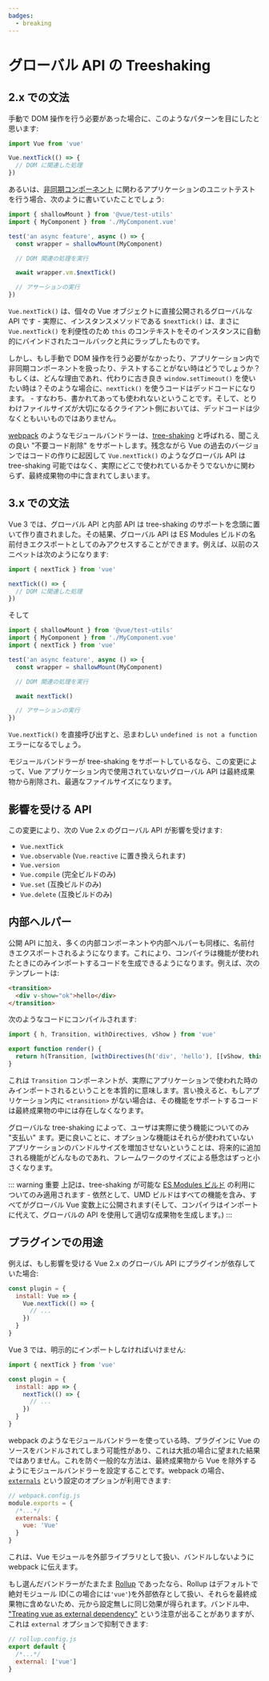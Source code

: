 ```yaml
---
badges:
  - breaking
---
```


# グローバル API の Treeshaking <MigrationBadges :badges="$frontmatter.badges" />

## 2.x での文法

手動で DOM 操作を行う必要があった場合に、このようなパターンを目にしたと思います:

```js
import Vue from 'vue'

Vue.nextTick(() => {
  // DOM に関連した処理
})
```

あるいは、[非同期コンポーネント](/guide/component-dynamic-async.html) に関わるアプリケーションのユニットテストを行う場合、次のように書いていたことでしょう:

```js
import { shallowMount } from '@vue/test-utils'
import { MyComponent } from './MyComponent.vue'

test('an async feature', async () => {
  const wrapper = shallowMount(MyComponent)

  // DOM 関連の処理を実行

  await wrapper.vm.$nextTick()

  // アサーションの実行
})
```

`Vue.nextTick()` は、個々の Vue オブジェクトに直接公開されるグローバルな API です - 実際に、インスタンスメソッドである `$nextTick()` は、まさに `Vue.nextTick()` を利便性のため `this` のコンテキストをそのインスタンスに自動的にバインドされたコールバックと共にラップしたものです。

しかし、もし手動で DOM 操作を行う必要がなかったり、アプリケーション内で非同期コンポーネントを扱ったり、テストすることがない時はどうでしょうか？もしくは、どんな理由であれ、代わりに古き良き `window.setTimeout()` を使いたい時は？そのような場合に、`nextTick()` を使うコードはデッドコードになります。 - すなわち、書かれてあっても使われないということです。そして、とりわけファイルサイズが大切になるクライアント側においては、デッドコードは少なくともいいものではありません。

[webpack](https://webpack.js.org/) のようなモジュールバンドラーは、[tree-shaking](https://webpack.js.org/guides/tree-shaking/) と呼ばれる、聞こえの良い "不要コード削除" をサポートします。残念ながら Vue の過去のバージョンではコードの作りに起因して `Vue.nextTick()` のようなグローバル API は tree-shaking 可能ではなく、実際にどこで使われているかそうでないかに関わらず、最終成果物の中に含まれてしまいます。

## 3.x での文法

Vue 3 では、グローバル API と内部 API は tree-shaking のサポートを念頭に置いて作り直されました。その結果、グローバル API は ES Modules ビルドの名前付きエクスポートとしてのみアクセスすることができます。例えば、以前のスニペットは次のようになります:

```js
import { nextTick } from 'vue'

nextTick(() => {
  // DOM に関連した処理
})
```

そして

```js
import { shallowMount } from '@vue/test-utils'
import { MyComponent } from './MyComponent.vue'
import { nextTick } from 'vue'

test('an async feature', async () => {
  const wrapper = shallowMount(MyComponent)

  // DOM 関連の処理を実行

  await nextTick()

  // アサーションの実行
})
```

`Vue.nextTick()` を直接呼び出すと、忌まわしい `undefined is not a function` エラーになるでしょう。

モジュールバンドラーが tree-shaking をサポートしているなら、この変更によって、Vue アプリケーション内で使用されていないグローバル API は最終成果物から削除され、最適なファイルサイズになります。

## 影響を受ける API

この変更により、次の Vue 2.x のグローバル API が影響を受けます:

- `Vue.nextTick`
- `Vue.observable` (`Vue.reactive` に置き換えられます)
- `Vue.version`
- `Vue.compile` (完全ビルドのみ)
- `Vue.set` (互換ビルドのみ)
- `Vue.delete` (互換ビルドのみ)

## 内部ヘルパー

公開 API に加え、多くの内部コンポーネントや内部ヘルパーも同様に、名前付きエクスポートされるようになります。これにより、コンパイラは機能が使われたときにのみインポートするコードを生成できるようになります。例えば、次のテンプレートは:

```html
<transition>
  <div v-show="ok">hello</div>
</transition>
```

次のようなコードにコンパイルされます:

```js
import { h, Transition, withDirectives, vShow } from 'vue'

export function render() {
  return h(Transition, [withDirectives(h('div', 'hello'), [[vShow, this.ok]])])
}
```

これは `Transition` コンポーネントが、実際にアプリケーションで使われた時のみインポートされるということを本質的に意味します。言い換えると、もしアプリケーション内に `<transition>` がない場合は、その機能をサポートするコードは最終成果物の中には存在しなくなります。

グローバルな tree-shaking によって、ユーザは実際に使う機能についてのみ "支払い" ます。更に良いことに、オプションな機能はそれらが使われていないアプリケーションのバンドルサイズを増加させないということは、将来的に追加される機能がどんなものであれ、フレームワークのサイズによる懸念はずっと小さくなります。

::: warning 重要
上記は、tree-shaking が可能な [ES Modules ビルド](/guide/installation.html#explanation-of-different-builds) の利用についてのみ適用されます - 依然として、UMD ビルドはすべての機能を含み、すべてがグローバル Vue 変数上に公開されます(そして、コンパイラはインポートに代えて、グローバルの API を使用して適切な成果物を生成します。)
:::

## プラグインでの用途

例えば、もし影響を受ける Vue 2.x のグローバル API にプラグインが依存していた場合:

```js
const plugin = {
  install: Vue => {
    Vue.nextTick(() => {
      // ...
    })
  }
}
```

Vue 3 では、明示的にインポートしなければいけません:

```js
import { nextTick } from 'vue'

const plugin = {
  install: app => {
    nextTick(() => {
      // ...
    })
  }
}
```

webpack のようなモジュールバンドラーを使っている時、プラグインに Vue のソースをバンドルされてしまう可能性があり、これは大抵の場合に望まれた結果ではありません。これを防ぐ一般的な方法は、最終成果物から Vue を除外するようにモジュールバンドラーを設定することです。webpack の場合、 [`externals`](https://webpack.js.org/configuration/externals/) という設定のオプションが利用できます:

```js
// webpack.config.js
module.exports = {
  /*...*/
  externals: {
    vue: 'Vue'
  }
}
```

これは、Vue モジュールを外部ライブラリとして扱い、バンドルしないように webpack に伝えます。

もし選んだバンドラーがたまたま [Rollup](https://rollupjs.org/) であったなら、Rollup はデフォルトで絶対モジュール ID(この場合には`'vue'`)を外部依存として扱い、それらを最終成果物に含めないため、元から設定無しに同じ効果が得られます。バンドル中、 ["Treating vue as external dependency"](https://rollupjs.org/guide/en/#warning-treating-module-as-external-dependency) という注意が出ることがありますが、これは `external` オプションで抑制できます:

```js
// rollup.config.js
export default {
  /*...*/
  external: ['vue']
}
```
